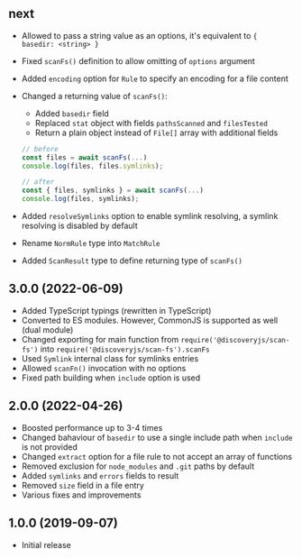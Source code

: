 ## next

- Allowed to pass a string value as an options, it's equivalent to `{ basedir: <string> }`
- Fixed `scanFs()` definition to allow omitting of `options` argument
- Added `encoding` option for `Rule` to specify an encoding for a file content
- Changed a returning value of `scanFs()`:

  - Added `basedir` field
  - Replaced `stat` object with fields `pathsScanned` and `filesTested`
  - Return a plain object instead of `File[]` array with additional fields

  ```js
  // before
  const files = await scanFs(...)
  console.log(files, files.symlinks);

  // after
  const { files, symlinks } = await scanFs(...)
  console.log(files, symlinks);
  ```

- Added `resolveSymlinks` option to enable symlink resolving, a symlink resolving is disabled by default
- Rename `NormRule` type into `MatchRule`
- Added `ScanResult` type to define returning type of `scanFs()`

## 3.0.0 (2022-06-09)

- Added TypeScript typings (rewritten in TypeScript)
- Converted to ES modules. However, CommonJS is supported as well (dual module)
- Changed exporting for main function from `require('@discoveryjs/scan-fs')` into `require('@discoveryjs/scan-fs').scanFs`
- Used `Symlink` internal class for symlinks entries
- Allowed `scanFn()` invocation with no options
- Fixed path building when `include` option is used

## 2.0.0 (2022-04-26)

- Boosted performance up to 3-4 times
- Changed bahaviour of `basedir` to use a single include path when `include` is not provided
- Changed `extract` option for a file rule to not accept an array of functions
- Removed exclusion for `node_modules` and `.git` paths by default
- Added `symlinks` and `errors` fields to result
- Removed `size` field in a file entry
- Various fixes and improvements

## 1.0.0 (2019-09-07)

- Initial release
